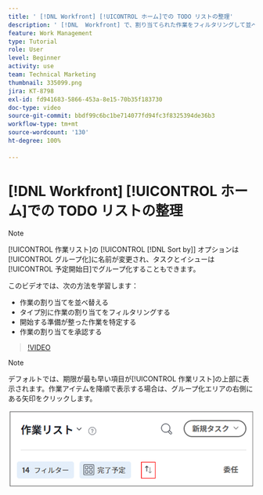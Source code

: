 ```yaml
---
title: ' [!DNL Workfront] [!UICONTROL ホーム]での TODO リストの整理'
description: ' [!DNL  Workfront] で、割り当てられた作業をフィルタリングして並べ替える方法、開始する準備が整った作業を識別する方法、割り当てられた作業を承認する方法について説明します。'
feature: Work Management
type: Tutorial
role: User
level: Beginner
activity: use
team: Technical Marketing
thumbnail: 335099.png
jira: KT-8798
exl-id: fd941683-5866-453a-8e15-70b35f183730
doc-type: video
source-git-commit: bbdf99c6bc1be714077fd94fc3f8325394de36b3
workflow-type: tm+mt
source-wordcount: '130'
ht-degree: 100%

---
```


# [!DNL Workfront] [!UICONTROL ホーム]での TODO リストの整理

>[!NOTE]
>
>[!UICONTROL 作業リスト]の [!UICONTROL [!DNL Sort by]] オプションは[!UICONTROL グループ化]に名前が変更され、タスクとイシューは[!UICONTROL 予定開始日]でグループ化することもできます。

このビデオでは、次の方法を学習します：

* 作業の割り当てを並べ替える
* タイプ別に作業の割り当てをフィルタリングする
* 開始する準備が整った作業を特定する
* 作業の割り当てを承認する

>[!VIDEO](https://video.tv.adobe.com/v/335099/?quality=12&learn=on&enablevpops=1)

>[!NOTE]
>
>デフォルトでは、期限が最も早い項目が[!UICONTROL 作業リスト]の上部に表示されます。作業アイテムを降順で表示する場合は、グループ化エリアの右側にある矢印をクリックします。

![期日別にグループ化された作業リストを表示している画面の画像。](assets/work-list-arrows.png)
